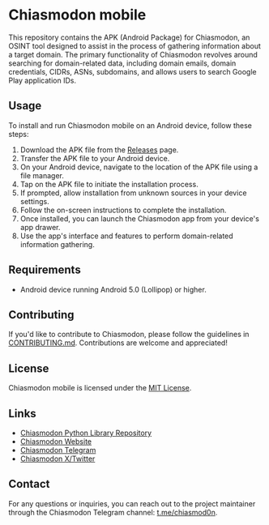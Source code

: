 # Chiasmodon mobile

This repository contains the APK (Android Package) for Chiasmodon, an OSINT tool designed to assist in the process of gathering information about a target domain. The primary functionality of Chiasmodon revolves around searching for domain-related data, including domain emails, domain credentials, CIDRs, ASNs, subdomains, and allows users to search Google Play application IDs.

## Usage

To install and run Chiasmodon mobile on an Android device, follow these steps:

1. Download the APK file from the [Releases](https://github.com/chiasmod0n/chiasmodon-mobile/releases) page.
2. Transfer the APK file to your Android device.
3. On your Android device, navigate to the location of the APK file using a file manager.
4. Tap on the APK file to initiate the installation process.
5. If prompted, allow installation from unknown sources in your device settings.
6. Follow the on-screen instructions to complete the installation.
7. Once installed, you can launch the Chiasmodon app from your device's app drawer.
8. Use the app's interface and features to perform domain-related information gathering.

## Requirements

- Android device running Android 5.0 (Lollipop) or higher.

## Contributing

If you'd like to contribute to Chiasmodon, please follow the guidelines in [CONTRIBUTING.md](CONTRIBUTING.md). Contributions are welcome and appreciated!

## License

Chiasmodon mobile is licensed under the [MIT License](LICENSE).

## Links

- [Chiasmodon Python Library Repository](https://github.com/chiasmod0n/chiasmodon)
- [Chiasmodon Website](https://chiasmodon.club)
- [Chiasmodon Telegram](https://t.me/chiasmod0n)
- [Chiasmodon X/Twitter](https://x.com/chiasmod0n)

## Contact

For any questions or inquiries, you can reach out to the project maintainer through the Chiasmodon Telegram channel: [t.me/chiasmod0n](https://t.me/chiasmod0n).
